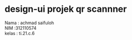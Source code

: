 # design-ui projek qr scannner <br>
Nama : achmad saifuloh  <br>
NIM  :312110574  <br>
kelas : ti.21.c.6
